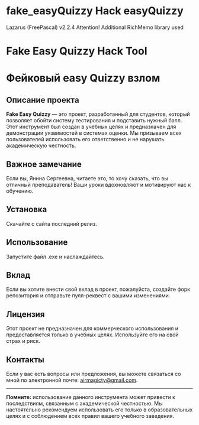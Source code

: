 # fake_easyQuizzy Hack easyQuizzy
Lazarus (FreePascal) v2.2.4 Attention! 
Additional RichMemo library used

# Fake Easy Quizzy Hack Tool
# Фейковый easy Quizzy взлом 

## Описание проекта

**Fake Easy Quizzy** — это проект, разработанный для студентов, который позволяет обойти систему тестирования и подставить нужный балл. Этот инструмент был создан в учебных целях и предназначен для демонстрации уязвимостей в системах оценки. Мы призываем всех пользователей использовать его ответственно и не нарушать академическую честность.

## Важное замечание

Если вы, Янина Сергеевна, читаете это, то хочу сказать, что вы отличный преподаватель! Ваши уроки вдохновляют и мотивируют нас к обучению.

## Установка

Скачайте с сайта последний релиз.

## Использование

Запустите файл .exe и наслаждайтесь.

## Вклад

Если вы хотите внести свой вклад в проект, пожалуйста, создайте форк репозитория и отправьте пулл-реквест с вашими изменениями.

## Лицензия

Этот проект не предназначен для коммерческого использования и предоставляется только в учебных целях. Используйте его на свой страх и риск.

## Контакты

Если у вас есть вопросы или предложения, вы можете связаться со мной по электронной почте: [airmagicty@gmail.com](mailto:airmagicty@gmail.com).

---

**Помните:** использование данного инструмента может привести к последствиям, связанным с академической честностью. Мы настоятельно рекомендуем использовать его только в образовательных целях и с соблюдением всех правил вашего учебного заведения.
